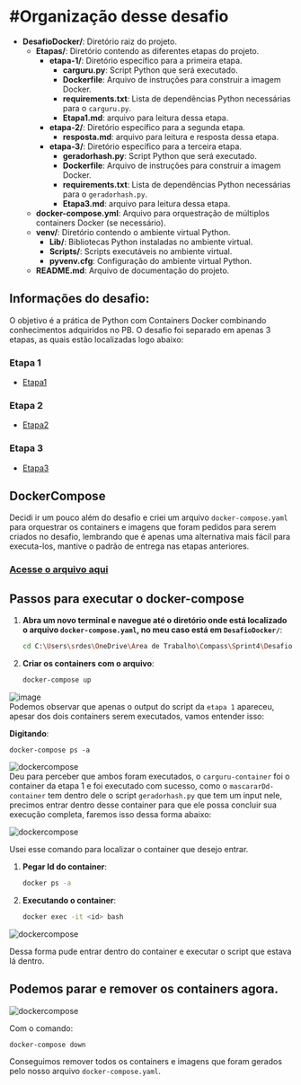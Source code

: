 # __#Organização desse desafio__
- **DesafioDocker/**: Diretório raiz do projeto.
  - **Etapas/**: Diretório contendo as diferentes etapas do projeto.
    - **etapa-1/**: Diretório específico para a primeira etapa.
      - **carguru.py**: Script Python que será executado.
      - **Dockerfile**: Arquivo de instruções para construir a imagem Docker.
      - **requirements.txt**: Lista de dependências Python necessárias para o `carguru.py`.
      - **Etapa1.md**: arquivo para leitura dessa etapa.
    - **etapa-2/**: Diretório específico para a segunda etapa.
      - **resposta.md**: arquivo para leitura e resposta dessa etapa.
    - **etapa-3/**: Diretório específico para a terceira etapa.
      - **geradorhash.py**: Script Python que será executado.
      - **Dockerfile**: Arquivo de instruções para construir a imagem Docker.
      - **requirements.txt**: Lista de dependências Python necessárias para o `geradorhash.py`.
      - **Etapa3.md**: arquivo para leitura dessa etapa.
  - **docker-compose.yml**: Arquivo para orquestração de múltiplos containers Docker (se necessário).
  - **venv/**: Diretório contendo o ambiente virtual Python.
    - **Lib/**: Bibliotecas Python instaladas no ambiente virtual.
    - **Scripts/**: Scripts executáveis no ambiente virtual.
    - **pyvenv.cfg**: Configuração do ambiente virtual Python.
  - **README.md**: Arquivo de documentação do projeto.



## Informações do desafio:
O objetivo é a prática de Python com Containers Docker combinando conhecimentos adquiridos no PB. O desafio foi separado em apenas 3 etapas, as quais estão localizadas logo abaixo:


### Etapa 1
- [Etapa1](../Desafio/DesafioDocker/Etapas/etapa-1/)  
### Etapa 2
- [Etapa2](../Desafio/DesafioDocker/Etapas/etapa-2/)
### Etapa 3
- [Etapa3](../Desafio/DesafioDocker/Etapas/etapa-3/)

## DockerCompose
Decidi ir um pouco além do desafio e criei um arquivo `docker-compose.yaml` para orquestrar os containers e imagens que foram pedidos para serem criados no desafio, lembrando que é apenas uma alternativa mais fácil para executa-los, mantive o padrão de entrega nas etapas anteriores.

### [Acesse o arquivo aqui](../Desafio/DesafioDocker/docker-compose.yaml)

## Passos para executar o docker-compose

1. **Abra um novo terminal e navegue até o diretório onde está localizado o arquivo `docker-compose.yaml`, no meu caso está em `DesafioDocker/`**:  

   ```bash
   cd C:\Users\srdes\OneDrive\Área de Trabalho\Compass\Sprint4\Desafio\DesafioDocker
2. **Criar os containers com o arquivo**:   
    ```bash
    docker-compose up 
![image](../evidencias/ExecutandoDockerCompose.png)  
Podemos observar que apenas o output do script da `etapa 1` apareceu, apesar dos dois containers serem executados, vamos entender isso:

 **Digitando**:
    
    docker-compose ps -a 

![dockercompose](../evidencias/DockercomposePS.png)  
Deu para perceber que ambos foram executados, o `carguru-container` foi o container da etapa 1 e foi executado com sucesso, como o `mascararDd-container` tem dentro dele o script `geradorhash.py` que tem um input nele, precimos entrar dentro desse container para que ele possa concluir sua execução completa, faremos isso dessa forma abaixo:

![dockercompose](../evidencias/ExecutandoContainerEtapa3UsandoComposer.png)  

Usei esse comando para localizar o container que desejo entrar.
1. **Pegar Id do container**:  
   ```bash
   docker ps -a
2. **Executando o container**:   
    ```bash
    docker exec -it <id> bash
![dockercompose](../evidencias/dockercomposeHashGen.png)  

Dessa forma pude entrar dentro do container e executar o script que estava lá dentro.

## Podemos parar e remover os containers agora.
![dockercompose](../evidencias/RemovendoContainerComposer.png)    
 
Com o comando:
    
    docker-compose down
Conseguimos remover todos os containers e imagens que foram gerados pelo nosso arquivo `docker-compose.yaml`.